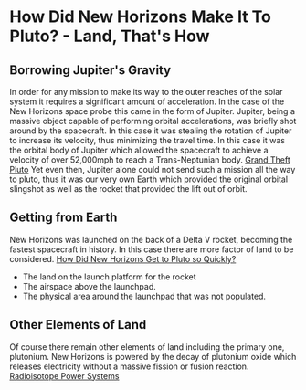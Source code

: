 # How Did New Horizons Make It To Pluto? - Land, That's How


## Borrowing Jupiter's Gravity
In order for any mission to make its way to the outer reaches of the solar system it requires a significant amount of acceleration. In the case of the New Horizons space probe this came in the form of Jupiter. Jupiter, being a massive object capable of performing orbital accelerations, was briefly shot around by the spacecraft. In this case it was stealing the rotation of Jupiter to increase its velocity, thus minimizing the travel time. In this case it was the orbital body of Jupiter which allowed the spacecraft to achieve a velocity of over 52,000mph to reach a Trans-Neptunian body. [Grand Theft Pluto](http://science.nasa.gov/science-news/science-at-nasa/2007/26feb_grandtheft/) Yet even then, Jupiter alone could not send such a mission all the way to pluto, thus it was our very own Earth which provided the original orbital slingshot as well as the rocket that provided the lift out of orbit.

## Getting from Earth
New Horizons was launched on the back of a Delta V rocket, becoming the fastest spacecraft in history. In this case there are more factor of land to be considered. [How Did New Horizons Get to Pluto so Quickly?](http://www.armaghplanet.com/blog/how-did-new-horizons-get-to-pluto-so-quickly.html)
* The land on the launch platform for the rocket
* The airspace above the launchpad.
* The physical area around the launchpad that was not populated.

## Other Elements of Land
Of course there remain other elements of land including the primary one, plutonium. New Horizons is powered by the decay of plutonium oxide which releases electricity without a massive fission or fusion reaction. [Radioisotope Power Systems](https://solarsystem.nasa.gov/rps/newhorizons.cfm)
